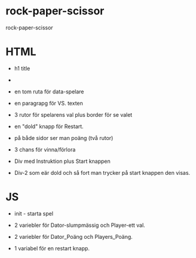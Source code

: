 # rock-paper-scissor
rock-paper-scissor

# HTML

- h1 title
- 
- en tom ruta för data-spelare
- en paragrapg för VS. texten
  
- 3 rutor för spelarens val plus border för se valet
  
- en "dold" knapp för Restart.

- på både sidor ser man poäng (två rutor)

- 3 chans för vinna/förlora


- Div med Instruktion plus Start knappen
- Div-2 som eär dold och så fort man trycker på start knappen den visas.


# JS

- init - starta spel

-  2 variebler för Dator-slumpmässig och Player-ett val.
-  2 variebler för Dator_Poäng och Players_Poäng.
-  1 variabel för en restart knapp.
